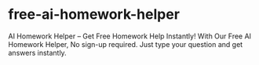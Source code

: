 # free-ai-homework-helper
AI Homework Helper – Get Free Homework Help Instantly!
With Our Free AI Homework Helper, No sign-up required. Just type your question and get answers instantly.

